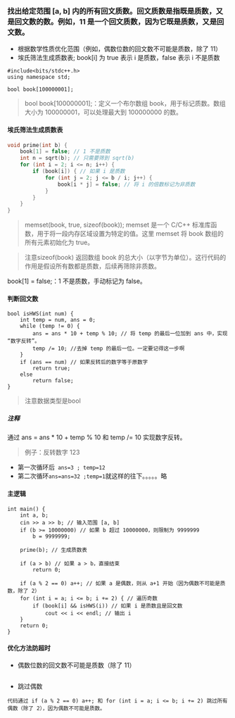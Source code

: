 ### **找出给定范围 [a, b] 内的所有回文质数。回文质数是指既是质数，又是回文数的数。例如，11 是一个回文质数，因为它既是质数，又是回文数。**

- 根据数学性质优化范围（例如，偶数位数的回文数不可能是质数，除了 11）
- 埃氏筛法生成质数表;
book[i] 为 true 表示 i 是质数，false 表示 i 不是质数

```
#include<bits/stdc++.h>
using namespace std;

bool book[100000001];
```
> bool book[100000001];：定义一个布尔数组 book，用于标记质数。数组大小为 100000001，可以处理最大到 100000000 的数。

#### 埃氏筛法生成质数表
```cpp
void prime(int b) {
    book[1] = false; // 1 不是质数
    int n = sqrt(b); // 只需要筛到 sqrt(b)
    for (int i = 2; i <= n; i++) {
        if (book[i]) { // 如果 i 是质数
            for (int j = 2; j <= b / i; j++) {
                book[i * j] = false; // 将 i 的倍数标记为非质数
            }
        }
    }
}
```
> memset(book, true, sizeof(book));
> memset 是一个 C/C++ 标准库函数，用于将一段内存区域设置为特定的值。这里 memset 将 book 数组的所有元素初始化为 true。  

> 注意sizeof(book) 返回数组 book 的总大小（以字节为单位）。这行代码的作用是假设所有数都是质数，后续再筛除非质数。


book[1] = false;：1 不是质数，手动标记为 false。


#### 判断回文数
```
bool isHWS(int num) {
    int temp = num, ans = 0;
    while (temp != 0) {
        ans = ans * 10 + temp % 10; // 将 temp 的最后一位加到 ans 中，实现  “数字反转”。
        temp /= 10; //去掉 temp 的最后一位。一定要记得这一步啊
    }
    if (ans == num) // 如果反转后的数字等于原数字
        return true;
    else
        return false;
}
```
> 注意数据类型是bool

##### 注释
通过 ans = ans * 10 + temp % 10 和 temp /= 10 实现数字反转。
> 例子：反转数字 123
- 第一次循环后``` ans=3 ; temp=12```
- 第二次循环```ans=ans=32 ;temp=1```就这样的往下。。。。。略
#### 主逻辑
```
int main() {
    int a, b;
    cin >> a >> b; // 输入范围 [a, b]
    if (b >= 10000000) // 如果 b 超过 10000000，则限制为 9999999
        b = 9999999;

    prime(b); // 生成质数表

    if (a > b) // 如果 a > b，直接结束
        return 0;

    if (a % 2 == 0) a++; // 如果 a 是偶数，则从 a+1 开始（因为偶数不可能是质数，除了 2）
    for (int i = a; i <= b; i += 2) { // 遍历奇数
        if (book[i] && isHWS(i)) // 如果 i 是质数且是回文数
            cout << i << endl; // 输出 i
    }
    return 0;
}
```

#### 优化方法防超时
- 偶数位数的回文数不可能是质数（除了 11）
```
```
- 跳过偶数
```
代码通过 if (a % 2 == 0) a++; 和 for (int i = a; i <= b; i += 2) 跳过所有偶数（除了 2），因为偶数不可能是质数。
```

#### 